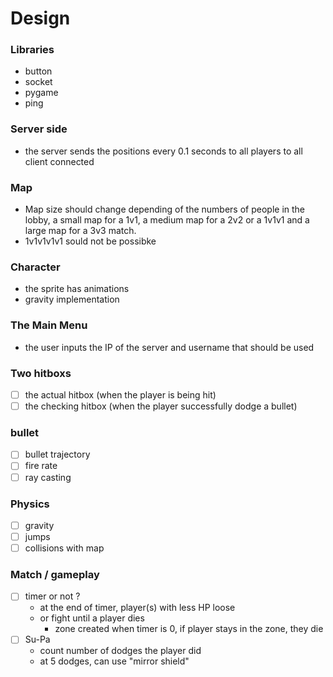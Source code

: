 
# Design

### Libraries

- button
- socket
- pygame
- ping

### Server side

- the server sends the positions every 0.1 seconds to all players to all client connected

### Map

- Map size should change depending of the numbers of people in the lobby, a small map for a 1v1, a medium map for a 2v2 or a 1v1v1 and a large map for a 3v3 match.
- 1v1v1v1v1 sould not be possibke

### Character

- the sprite has animations
- gravity implementation

### The Main Menu

- the user inputs the IP of the server and username that should be used

### Two hitboxs

- [ ] the actual hitbox (when the player is being hit)
- [ ] the checking hitbox (when the player successfully dodge a bullet)

### bullet

- [ ] bullet trajectory
- [ ] fire rate
- [ ] ray casting

### Physics

- [ ] gravity
- [ ] jumps
- [ ] collisions with map

### Match / gameplay

- [ ] timer or not ?
    - at the end of timer, player(s) with less HP loose
    - or fight until a player dies
        - zone created when timer is 0, if player stays in the zone, they die
- [ ] Su-Pa
    - count number of dodges the player did
    - at 5 dodges, can use "mirror shield"
